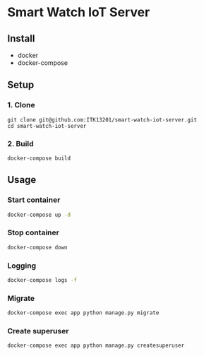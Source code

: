 # Smart Watch IoT Server

## Install

- docker
- docker-compose

## Setup

### 1. Clone

```shell
git clone git@github.com:ITK13201/smart-watch-iot-server.git
cd smart-watch-iot-server
```

### 2. Build

```shell
docker-compose build
```

## Usage

### Start container

```bash
docker-compose up -d
```

### Stop container

```bash
docker-compose down
```

### Logging

```bash
docker-compose logs -f
```

### Migrate

```bash
docker-compose exec app python manage.py migrate
```

### Create superuser

```bash
docker-compose exec app python manage.py createsuperuser
```
